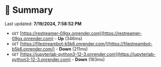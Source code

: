 # 📖 Summary
Last updated: **7/19/2024, 7:58:52 PM**

- `GET` [https://restreamer-09gx.onrender.com](https://restreamer-09gx.onrender.com) - **Up** (346ms)
- `GET` [https://filestreambot-b5k6.onrender.com/](https://filestreambot-b5k6.onrender.com/) - **Down** (211ms)
- `GET` [https://jupyterlab-python3-12-3.onrender.com](https://jupyterlab-python3-12-3.onrender.com) - **Down** (163ms)
